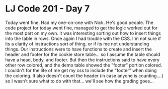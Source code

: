 # LJ Code 201 - Day 7

Today went fine.  Had my one-on-one with Nick.  He's good people.  The code project for today went fine, managed to get the logic worked out for the most part on my own.  It was interesting sorting out how to insert things into the table in rows.  Once again I had trouble with the CSS.  I'm not sure if its a clarity of instructions sort of thing, or if its me not understanding things.  Our instructions were to have functions to create and insert the header and footer for the cookie store table... so I assume the table should have a head, body, and footer.  But then the instructions said to have every other row colored, and the demo table showed the "footer" portion colored.  I couldn't for the life of me get my css to include the "footer" when doing the coloring.  It also doesn't count the header (in case anyone is counting....) so I wasn't sure what to do with that... we'll see how the grading goes... 
